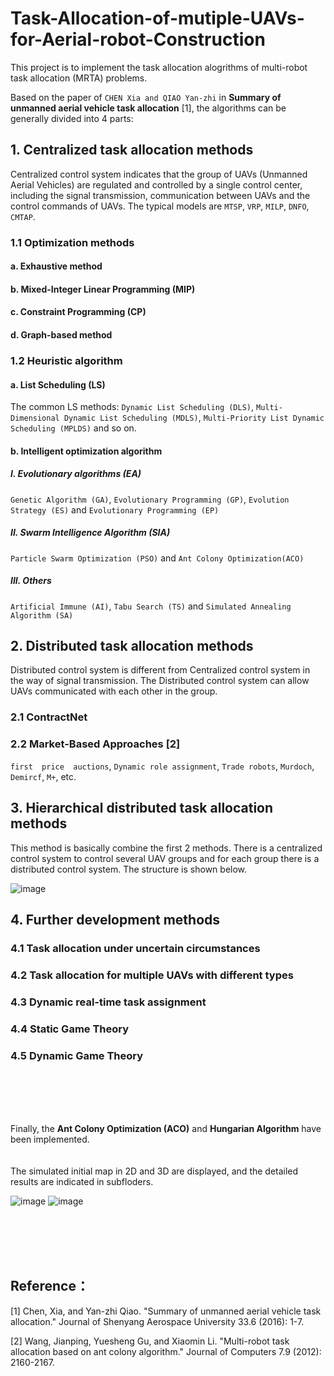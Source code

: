 # Task-Allocation-of-mutiple-UAVs-for-Aerial-robot-Construction

This project is to implement the task allocation alogrithms of multi-robot task allocation (MRTA) problems. <br>

Based on the paper of `CHEN Xia and QIAO Yan-zhi` in **Summary of unmanned aerial vehicle task allocation** [1], the algorithms can be generally divided into 4 parts:

## 1. Centralized task allocation methods
Centralized control system indicates that the group of UAVs (Unmanned Aerial Vehicles) are regulated and controlled by a single control center, including the signal transmission, communication between UAVs and the control commands of UAVs. The typical models are `MTSP`, `VRP`, `MILP`, `DNFO`, `CMTAP`.

### 1.1 Optimization methods
#### a. Exhaustive method

#### b. Mixed-Integer Linear Programming (MIP)

#### c. Constraint Programming (CP)

#### d. Graph-based method

### 1.2 Heuristic algorithm
#### a. List Scheduling (LS)
The common LS methods: 
`Dynamic List Scheduling (DLS)`, `Multi-Dimensional Dynamic List Scheduling (MDLS)`, `Multi-Priority List Dynamic Scheduling (MPLDS)` and so on.

#### b. Intelligent optimization algorithm
##### I. Evolutionary algorithms (EA) 
`Genetic Algorithm (GA)`, `Evolutionary Programming (GP)`, `Evolution Strategy (ES)` and `Evolutionary Programming (EP)`
##### II. Swarm Intelligence Algorithm (SIA)
`Particle Swarm Optimization (PSO)` and `Ant Colony Optimization(ACO)`
##### III. Others
`Artificial Immune (AI)`, `Tabu Search (TS)` and `Simulated Annealing Algorithm (SA)`

## 2. Distributed task allocation methods
Distributed control system is different from Centralized control system in the way of signal transmission. The Distributed control system can allow UAVs communicated with each other in the group.

### 2.1 ContractNet

### 2.2  Market-Based Approaches [2]
`first  price  auctions`, `Dynamic role assignment`, `Trade robots`, `Murdoch`, `Demircf`, `M+`, etc. 

## 3. Hierarchical distributed task allocation methods
This method is basically combine the first 2 methods. There is a centralized control system to control several UAV groups and for each group there is a distributed control system. The structure is shown below.

![image](https://github.com/Shine233/TaskAllocation-of-mutiple-UAVs-for-AerialRobotConstruction/blob/master/Hierarchical_distributed.png)

## 4. Further development methods
### 4.1 Task allocation under uncertain circumstances

### 4.2 Task allocation for multiple UAVs with different types

### 4.3 Dynamic real-time task assignment

### 4.4 Static Game Theory

### 4.5 Dynamic Game Theory
<br>  <br>  <br>  <br>  



Finally, the **Ant Colony Optimization (ACO)** and **Hungarian Algorithm** have been implemented. <br>  
<br>
The simulated initial map in 2D and 3D are displayed, and the detailed results are indicated in subfloders.

![image](https://github.com/Shine233/TaskAllocation-of-mutiple-UAVs-for-AerialRobotConstruction/blob/master/initial_map.png)
![image](https://github.com/Shine233/TaskAllocation-of-mutiple-UAVs-for-AerialRobotConstruction/blob/master/initial_map-3d.png)




<br>  <br>  <br>  <br>  
## Reference：

[1] Chen, Xia, and Yan-zhi Qiao. "Summary of unmanned aerial vehicle task allocation." Journal of Shenyang Aerospace University 33.6 (2016): 1-7.

[2] Wang, Jianping, Yuesheng Gu, and Xiaomin Li. "Multi-robot task allocation based on ant colony algorithm." Journal of Computers 7.9 (2012): 2160-2167.












